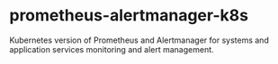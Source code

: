# prometheus-alertmanager-k8s
Kubernetes version of Prometheus and Alertmanager for systems and application services monitoring and alert management.
